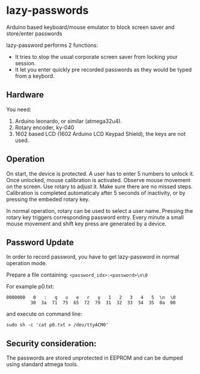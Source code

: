 # lazy-passwords
Arduino based keyboard/mouse emulator to block screen saver and store/enter passwords

lazy-password performs 2 functions:
* It tries to stop the usual corporate screen saver from locking your session.
* It let you enter quickly pre recorded passwords as they would be typed from a keybord.



## Hardware
You need:
1. Arduino leonardo, or similar (atmega32u4).
2. Rotary encoder, ky-040
3. 1602 based LCD (1602 Arduino LCD Keypad Shield), the keys are not used.

## Operation
On start, the device is protected. A user has to enter 5 numbers to unlock it.
Once unlocked, mouse calibration is activated. Observe mouse movement on the screen.
Use rotary to adjust it. Make sure there are no missed steps. Calibration is completed automaticaly
after 5 seconds of inactivity, or by pressing the embeded rotary key.

In normal operation, rotary can be used to select a user name. Pressing the rotary key
triggers corresponding password entry.
Every minute a small mouse movement and shift key press are generated by a device.

## Password Update
In order to record password, you have to get lazy-password in normal operation mode.

Prepare a file containing: ```<password_idx>:<password>\n\0```

         
For example p0.txt:

```
0000000   0   :   q   u   e   r   y   1   2   3   4   5  \n  \0
         30  3a  71  75  65  72  79  31  32  33  34  35  0a  00
```
and execute on command line:

```
sudo sh -c 'cat p0.txt > /dev/ttyACM0'
```

## Security consideration:
The passwords are stored unprotected in EEPROM and can be dumped using standard atmega tools.
